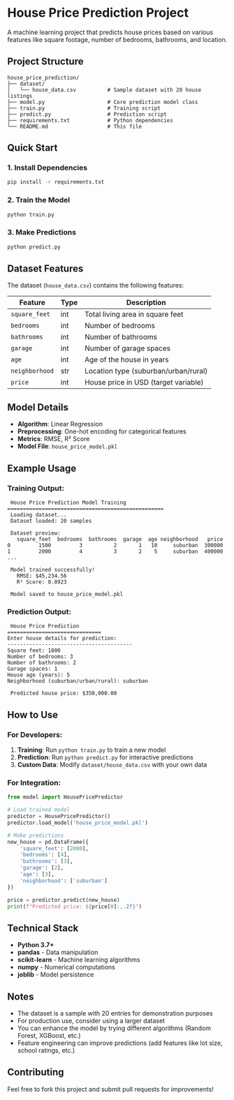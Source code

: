 #  House Price Prediction Project

A machine learning project that predicts house prices based on various features like square footage, number of bedrooms, bathrooms, and location.

##  Project Structure

```
house_price_prediction/
├── dataset/
│   └── house_data.csv          # Sample dataset with 20 house listings
├── model.py                    # Core prediction model class
├── train.py                    # Training script
├── predict.py                  # Prediction script
├── requirements.txt            # Python dependencies
└── README.md                   # This file
```

##  Quick Start

### 1. Install Dependencies
```bash
pip install -r requirements.txt
```

### 2. Train the Model
```bash
python train.py
```

### 3. Make Predictions
```bash
python predict.py
```

##  Dataset Features

The dataset (`house_data.csv`) contains the following features:

| Feature | Type | Description |
|---------|------|-------------|
| `square_feet` | int | Total living area in square feet |
| `bedrooms` | int | Number of bedrooms |
| `bathrooms` | int | Number of bathrooms |
| `garage` | int | Number of garage spaces |
| `age` | int | Age of the house in years |
| `neighborhood` | str | Location type (suburban/urban/rural) |
| `price` | int | House price in USD (target variable) |

##  Model Details

- **Algorithm**: Linear Regression
- **Preprocessing**: One-hot encoding for categorical features
- **Metrics**: RMSE, R² Score
- **Model File**: `house_price_model.pkl`

##  Example Usage

### Training Output:
```
 House Price Prediction Model Training
==================================================
 Loading dataset...
 Dataset loaded: 20 samples

 Dataset preview:
   square_feet  bedrooms  bathrooms  garage  age neighborhood   price
0         1500         3          2       1   10     suburban  300000
1         2000         4          3       2    5     suburban  400000
...

 Model trained successfully!
   RMSE: $45,234.56
   R² Score: 0.8923

 Model saved to house_price_model.pkl
```

### Prediction Output:
```
 House Price Prediction
==============================
Enter house details for prediction:
----------------------------------------
Square feet: 1800
Number of bedrooms: 3
Number of bathrooms: 2
Garage spaces: 1
House age (years): 5
Neighborhood (suburban/urban/rural): suburban

 Predicted house price: $350,000.00
```

##  How to Use

### For Developers:
1. **Training**: Run `python train.py` to train a new model
2. **Prediction**: Run `python predict.py` for interactive predictions
3. **Custom Data**: Modify `dataset/house_data.csv` with your own data

### For Integration:
```python
from model import HousePricePredictor

# Load trained model
predictor = HousePricePredictor()
predictor.load_model('house_price_model.pkl')

# Make predictions
new_house = pd.DataFrame({
    'square_feet': [2000],
    'bedrooms': [4],
    'bathrooms': [3],
    'garage': [2],
    'age': [3],
    'neighborhood': ['suburban']
})

price = predictor.predict(new_house)
print(f"Predicted price: ${price[0]:,.2f}")
```

##  Technical Stack

- **Python 3.7+**
- **pandas** - Data manipulation
- **scikit-learn** - Machine learning algorithms
- **numpy** - Numerical computations
- **joblib** - Model persistence

##  Notes

- The dataset is a sample with 20 entries for demonstration purposes
- For production use, consider using a larger dataset
- You can enhance the model by trying different algorithms (Random Forest, XGBoost, etc.)
- Feature engineering can improve predictions (add features like lot size, school ratings, etc.)

##  Contributing

Feel free to fork this project and submit pull requests for improvements!
